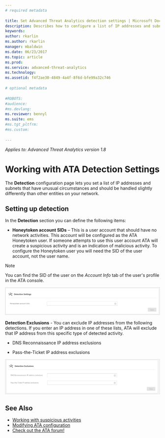 ```yaml
---
# required metadata

title: Set Advanced Threat Analytics detection settings | Microsoft Docs
description: Describes how to configure a list of IP addresses and subnets that have unusual circumstances and that should be handle differently than other entities on your network
keywords:
author: rkarlin
ms.author: rkarlin
manager: mbaldwin
ms.date: 06/23/2017
ms.topic: article
ms.prod:
ms.service: advanced-threat-analytics
ms.technology:
ms.assetid: f4f2ae30-4849-4a4f-8f6d-bfe99a32c746

# optional metadata

#ROBOTS:
#audience:
#ms.devlang:
ms.reviewer: bennyl
ms.suite: ems
#ms.tgt_pltfrm:
#ms.custom:

---
```


*Applies to: Advanced Threat Analytics version 1.8*



# Working with ATA Detection Settings
The **Detection** configuration page lets you set a list of IP addresses and subnets that have unusual circumstances and should be handled slightly differently than other entities on your network.

## Setting up detection
In the **Detection** section you can define the following items:

-   **Honeytoken account SIDs** – This is a user account that should have no network activities. This account will be configured as the ATA Honeytoken user. If someone attempts to use this user account ATA will create a suspicious activity and is an indication of malicious activity. To configure the Honeytoken user you will need the SID of the user account, not the user name.

>[!NOTE]
> You can find the SID of the user on the *Account Info* tab of the user's profile in the ATA console.


![ATA detection settings honeytoken](media/ata-detection-settings-honeytoken-1.7.png)


**Detection Exclusions** - You can exclude IP addresses from the following detections. If you enter an IP address in one of these lists, ATA will exclude that IP address from this specific type of detected activity.

-   DNS Reconnaissance IP address exclusions

-   Pass-the-Ticket IP address exclusions

![ATA detection settings exclusions](media/ata-detection-settings-exclusions-1.7.png)


## See Also
- [Working with suspicious activities](working-with-suspicious-activities.md)
- [Modifying ATA configuration](modifying-ata-configuration.md)
- [Check out the ATA forum!](https://social.technet.microsoft.com/Forums/security/home?forum=mata)
